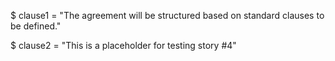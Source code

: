 $ clause1 = "The agreement will be structured based on standard clauses to be defined."

$ clause2 = "This is a placeholder for testing story #4"
